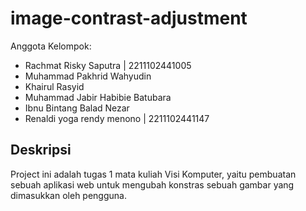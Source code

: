 # image-contrast-adjustment
Anggota Kelompok:
- Rachmat Risky Saputra | 2211102441005
- Muhammad Pakhrid Wahyudin
- Khairul Rasyid
- Muhammad Jabir Habibie Batubara
- Ibnu Bintang Balad Nezar
- Renaldi yoga rendy menono | 2211102441147

## Deskripsi
Project ini adalah tugas 1 mata kuliah Visi Komputer, yaitu pembuatan sebuah aplikasi web untuk mengubah konstras sebuah gambar yang dimasukkan oleh pengguna.